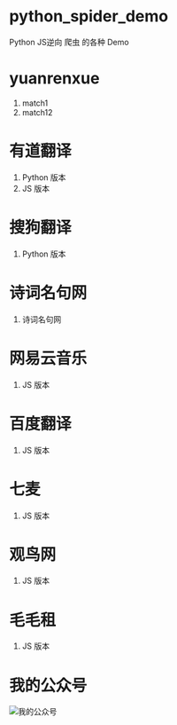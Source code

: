 # python_spider_demo

Python JS逆向 爬虫 的各种 Demo

# yuanrenxue

1. match1
2. match12

# 有道翻译

1. Python 版本
2. JS 版本

# 搜狗翻译

1. Python 版本

# 诗词名句网

1. 诗词名句网

# 网易云音乐

1. JS 版本

# 百度翻译

1. JS 版本

# 七麦

1. JS 版本

# 观鸟网

1. JS 版本

# 毛毛租

1. JS 版本

# 我的公众号

![我的公众号](wechat.png "我的公众号")
